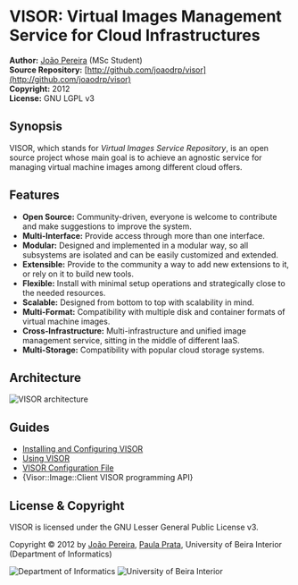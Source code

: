 # VISOR: Virtual Images Management Service for Cloud Infrastructures

**Author:** [João Pereira](http://joaodrp.com/) (MSc Student)  
**Source Repository:** [http://github.com/joaodrp/visor](http://github.com/joaodrp/visor)  
**Copyright:** 2012  
**License:** GNU LGPL v3

## Synopsis

VISOR, which stands for *Virtual Images Service Repository*, is an open source project whose main goal is to achieve an agnostic service for managing virtual machine images among different cloud offers.

## Features

- **Open Source:** Community-driven, everyone is welcome to contribute and make suggestions to improve the system.
- **Multi-Interface:** Provide access through more than one interface.
- **Modular:** Designed and implemented in a modular way, so all subsystems are isolated and can be easily customized and extended.
- **Extensible:** Provide to the community a way to add new extensions to it, or rely on it to build new tools.
- **Flexible:** Install with minimal setup operations and strategically close to the needed resources.
- **Scalable:** Designed from bottom to top with scalability in mind.
- **Multi-Format:** Compatibility with multiple disk and container formats of virtual machine images.
- **Cross-Infrastructure:** Multi-infrastructure and unified image management service, sitting in the middle of different IaaS.
- **Multi-Storage:** Compatibility with popular cloud storage systems.

## Architecture

![VISOR architecture](http://joaodrp.com/img/visor_architecture.png)


## Guides

- [Installing and Configuring VISOR](visor/docs/INSTALLATION.md)
- [Using VISOR](visor/docs/USING_VISOR.md)
- [VISOR Configuration File](visor/docs/CONFIGURATION_FILE.md)
- {Visor::Image::Client VISOR programming API}

## License & Copyright

VISOR is licensed under the GNU Lesser General Public License v3.

Copyright © 2012 by [João Pereira](mailto:joaodrp@gmail.com), [Paula Prata](mailto:pprata@di.ubi.pt), University of Beira Interior (Department of Informatics)

![Department of Informatics](http://joaodrp.com/img/di.png)
![University of Beira Interior](http://joaodrp.com/img/ubi.png)
